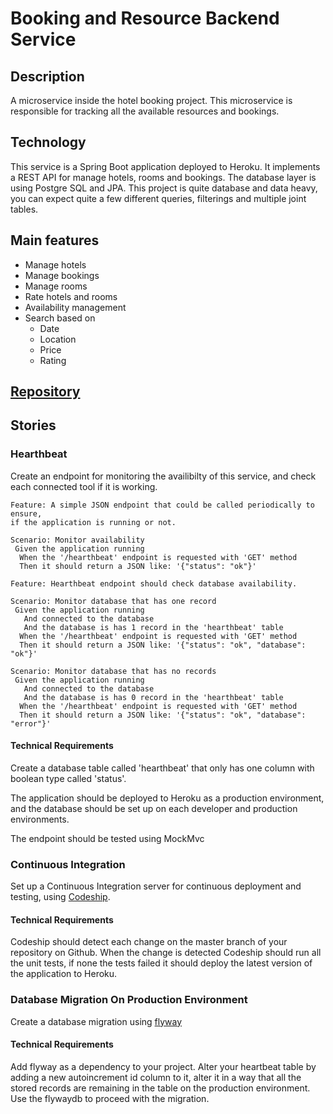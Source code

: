 # Booking and Resource Backend Service

## Description

A microservice inside the hotel booking project. This microservice is responsible for
tracking all the available resources and bookings.

## Technology

This service is a Spring Boot application deployed to Heroku.
It implements a REST API for manage hotels, rooms and bookings.
The database layer is using Postgre SQL and JPA. This project is quite database
and data heavy, you can expect quite a few different queries, filterings and 
multiple joint tables.

## Main features

 -  Manage hotels
 -  Manage bookings
 -  Manage rooms
 -  Rate hotels and rooms
 -  Availability management
 -  Search based on
     -  Date
     -  Location
     -  Price
     -  Rating


## [Repository](https://github.com/greenfox-academy/hotel-booking-resource-service)

## Stories

### Hearthbeat

Create an endpoint for monitoring the availibilty of this service, and check
each connected tool if it is working.

```gherkin
Feature: A simple JSON endpoint that could be called periodically to ensure,
if the application is running or not.

Scenario: Monitor availability
 Given the application running
  When the '/hearthbeat' endpoint is requested with 'GET' method
  Then it should return a JSON like: '{"status": "ok"}'
```

```gherkin
Feature: Hearthbeat endpoint should check database availability.

Scenario: Monitor database that has one record
 Given the application running
   And connected to the database
   And the database is has 1 record in the 'hearthbeat' table
  When the '/hearthbeat' endpoint is requested with 'GET' method
  Then it should return a JSON like: '{"status": "ok", "database": "ok"}'

Scenario: Monitor database that has no records
 Given the application running
   And connected to the database
   And the database is has 0 record in the 'hearthbeat' table
  When the '/hearthbeat' endpoint is requested with 'GET' method
  Then it should return a JSON like: '{"status": "ok", "database": "error"}'
```

#### Technical Requirements

Create a database table called 'hearthbeat' that only has one column with
boolean type called 'status'.

The application should be deployed to Heroku as a production environment,
and the database should be set up on each developer and production environments.

The endpoint should be tested using MockMvc

### Continuous Integration

Set up a Continuous Integration server for continuous deployment and testing,
using [Codeship](https://codeship.com/).

#### Technical Requirements

Codeship should detect each change on the master branch of your repository on Github.
When the change is detected Codeship should run all the unit tests, if none the tests
failed it should deploy the latest version of the application to Heroku.

### Database Migration On Production Environment

Create a database migration using [flyway](https://flywaydb.org/getstarted/)

#### Technical Requirements

Add flyway as a dependency to your project. Alter your heartbeat table by adding
a new autoincrement id column to it,
alter it in a way that all the stored records are remaining in the table on 
the production environment. Use the flywaydb to proceed with the migration.

